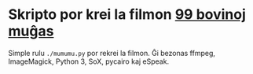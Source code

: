 # Skripto por krei la filmon [99 bovinoj muĝas](https://youtu.be/OICWZ2FRdkw)

Simple rulu `./mumumu.py` por rekrei la filmon. Ĝi bezonas ffmpeg,
ImageMagick, Python 3, SoX, pycairo kaj eSpeak.
